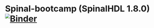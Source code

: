 # Spinal-bootcamp (SpinalHDL 1.8.0) [![Binder](https://mybinder.org/badge_logo.svg)](https://mybinder.org/v2/gh/metiy/Spinal-bootcamp/binder)

